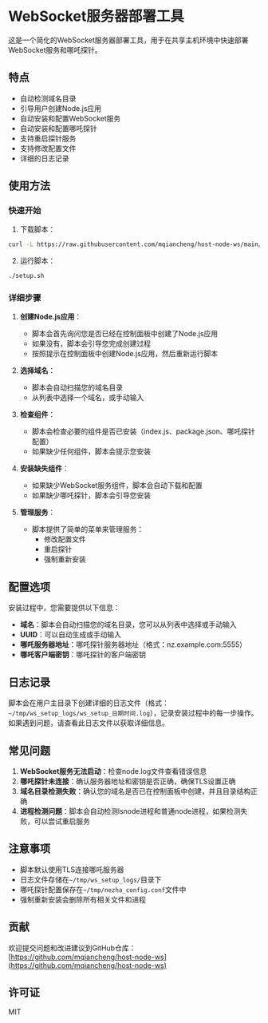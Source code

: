 # WebSocket服务器部署工具

这是一个简化的WebSocket服务器部署工具，用于在共享主机环境中快速部署WebSocket服务和哪吒探针。

## 特点

- 自动检测域名目录
- 引导用户创建Node.js应用
- 自动安装和配置WebSocket服务
- 自动安装和配置哪吒探针
- 支持重启探针服务
- 支持修改配置文件
- 详细的日志记录

## 使用方法

### 快速开始

1. 下载脚本：

```bash
curl -L https://raw.githubusercontent.com/mqiancheng/host-node-ws/main/setup.sh -o setup.sh && chmod +x setup.sh
```

2. 运行脚本：

```bash
./setup.sh
```

### 详细步骤

1. **创建Node.js应用**：
   - 脚本会首先询问您是否已经在控制面板中创建了Node.js应用
   - 如果没有，脚本会引导您完成创建过程
   - 按照提示在控制面板中创建Node.js应用，然后重新运行脚本

2. **选择域名**：
   - 脚本会自动扫描您的域名目录
   - 从列表中选择一个域名，或手动输入

3. **检查组件**：
   - 脚本会检查必要的组件是否已安装（index.js、package.json、哪吒探针配置）
   - 如果缺少任何组件，脚本会提示您安装

4. **安装缺失组件**：
   - 如果缺少WebSocket服务组件，脚本会自动下载和配置
   - 如果缺少哪吒探针，脚本会引导您安装

5. **管理服务**：
   - 脚本提供了简单的菜单来管理服务：
     - 修改配置文件
     - 重启探针
     - 强制重新安装

## 配置选项

安装过程中，您需要提供以下信息：

- **域名**：脚本会自动扫描您的域名目录，您可以从列表中选择或手动输入
- **UUID**：可以自动生成或手动输入
- **哪吒服务器地址**：哪吒探针服务器地址（格式：nz.example.com:5555）
- **哪吒客户端密钥**：哪吒探针的客户端密钥

## 日志记录

脚本会在用户主目录下创建详细的日志文件（格式：`~/tmp/ws_setup_logs/ws_setup_日期时间.log`），记录安装过程中的每一步操作。如果遇到问题，请查看此日志文件以获取详细信息。

## 常见问题

1. **WebSocket服务无法启动**：检查node.log文件查看错误信息
2. **哪吒探针未连接**：确认服务器地址和密钥是否正确，确保TLS设置正确
3. **域名目录检测失败**：确认您的域名是否已在控制面板中创建，并且目录结构正确
4. **进程检测问题**：脚本会自动检测lsnode进程和普通node进程，如果检测失败，可以尝试重启服务

## 注意事项

- 脚本默认使用TLS连接哪吒服务器
- 日志文件存储在`~/tmp/ws_setup_logs/`目录下
- 哪吒探针配置保存在`~/tmp/nezha_config.conf`文件中
- 强制重新安装会删除所有相关文件和进程

## 贡献

欢迎提交问题和改进建议到GitHub仓库：[https://github.com/mqiancheng/host-node-ws](https://github.com/mqiancheng/host-node-ws)

## 许可证

MIT
